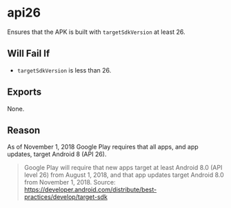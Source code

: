 # api26
Ensures that the APK is built with `targetSdkVersion` at least 26.

## Will Fail If
* `targetSdkVersion` is less than 26.

## Exports
None.

## Reason
As of November 1, 2018 Google Play requires that all apps, and app updates, target Android 8 (API 26).

> Google Play will require that new apps target at least Android 8.0 (API level 26) from August 1, 2018, and that app updates target Android 8.0 from November 1, 2018.
Source: https://developer.android.com/distribute/best-practices/develop/target-sdk
